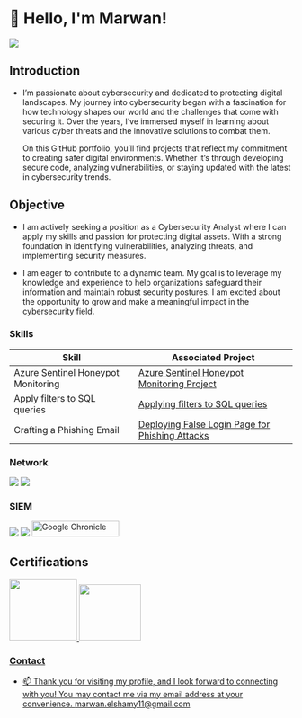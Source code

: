 # 👋 Hello, I'm Marwan!
<a href="https://www.linkedin.com/in/marwan-el-shamy-661040220"><img src="https://img.shields.io/badge/-LinkedIn-0072b1?&style=for-the-badge&logo=linkedin&logoColor=white" /></a>

 ## Introduction 
-  I’m passionate about cybersecurity and dedicated to protecting digital landscapes. My journey into cybersecurity began with a fascination for how technology shapes our world and the challenges that come with securing it. Over the years, I’ve immersed myself in learning about various cyber threats and the innovative solutions to combat them.

     On this GitHub portfolio, you’ll find projects that reflect my commitment to creating safer digital environments. Whether it’s through developing secure code, analyzing vulnerabilities, or staying updated with the latest in cybersecurity trends.

## Objective  

-  I am actively seeking a position as a Cybersecurity Analyst where I can apply my skills and passion for protecting digital assets. With a strong foundation in identifying vulnerabilities, analyzing threats, and implementing security measures.

-  I am eager to contribute to a dynamic team. My goal is to leverage my knowledge and experience to help organizations safeguard their information and maintain robust security postures. I am excited about the opportunity to grow and make a meaningful impact in the cybersecurity field.

### Skills

| Skill                                         | Associated Project         |
|-----------------------------------------------|----------------------------|
| Azure Sentinel Honeypot Monitoring | <a href="https://github.com/EthicalMarwan/Azure_Sentinel_Honeypot_Monitoring_Project/blob/main/README.md">Azure Sentinel Honeypot Monitoring Project</a>|
| Apply filters to SQL queries | <a href="https://github.com/EthicalMarwan/Applying_filters_to_SQL_queries/blob/main/README.md">Applying filters to SQL queries</a>|
| Crafting a Phishing Email | <a href="https://github.com/EthicalMarwan/Crafting_A_Phishing_Email/blob/main/README.md">Deploying False Login Page for Phishing Attacks</a> |


### Network
<div>
    <img src="https://img.shields.io/badge/-Suricata-EF3B2D?&style=for-the-badge&logo=Suricata&logoColor=white" />
    <img src="https://img.shields.io/badge/-Wireshark-1679A7?&style=for-the-badge&logo=Wireshark&logoColor=white" />
</div>

### SIEM
<div>
    <img src="https://img.shields.io/badge/-Splunk-000000?&style=for-the-badge&logo=Splunk&logoColor=white" />
    <img src="https://img.shields.io/badge/-Microsoft_Sentinel-0078D4?&style=for-the-badge&logo=Microsoft&logoColor=white" />
    <img src="https://img.shields.io/badge/Google%20Chronicle-blue?logo=google" alt="Google Chronicle" width="155" height="28">
 </div>
 
## Certifications
<div>
    <a href="https://www.coursera.org/account/accomplishments/specialization/certificate/EL9OSUL8SXF3">
  <img src="https://github.com/user-attachments/assets/993d300a-b0fe-4d48-8ee8-d06dca0cc307" width="120" height="110"/>
<a/>
    <a href="https://github.com/user-attachments/assets/7303a270-6402-4018-8ce8-e96627aa6c33">
  <img src="https://github.com/user-attachments/assets/3b86f100-18a5-49ad-b527-ac5baa90e554" width="110" height="100"/>
</div>
     
 ### Contact
 
- 📫 Thank you for visiting my profile, and I look forward to connecting with you! You may contact me via my email address at your convenience.
     marwan.elshamy11@gmail.com

<!---
EthicalMarwan/EthicalMarwan is a ✨ special ✨ repository because its `README.md` (this file) appears on your GitHub profile.
You can click the Preview link to take a look at your changes.
--->
